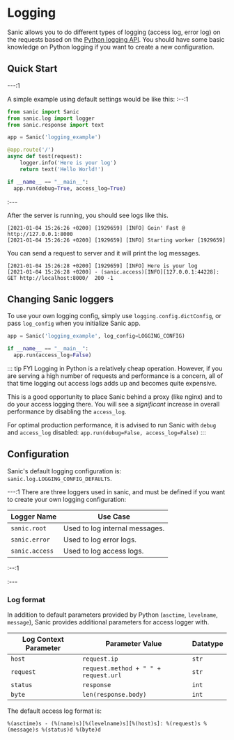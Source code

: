 # Logging

Sanic allows you to do different types of logging (access log, error log) on the requests based on the [Python logging API](https://docs.python.org/3/howto/logging.html). You should have some basic knowledge on Python logging if you want to create a new configuration.

## Quick Start

---:1

A simple example using default settings would be like this: :--:1
```python
from sanic import Sanic
from sanic.log import logger
from sanic.response import text

app = Sanic('logging_example')

@app.route('/')
async def test(request):
    logger.info('Here is your log')
    return text('Hello World!')

if __name__ == "__main__":
  app.run(debug=True, access_log=True)
```
:---

After the server is running, you should see logs like this.
```text
[2021-01-04 15:26:26 +0200] [1929659] [INFO] Goin' Fast @ http://127.0.0.1:8000
[2021-01-04 15:26:26 +0200] [1929659] [INFO] Starting worker [1929659]
```

You can send a request to server and it will print the log messages.
```text
[2021-01-04 15:26:28 +0200] [1929659] [INFO] Here is your log
[2021-01-04 15:26:28 +0200] - (sanic.access)[INFO][127.0.0.1:44228]: GET http://localhost:8000/  200 -1
```

## Changing Sanic loggers

To use your own logging config, simply use `logging.config.dictConfig`, or pass `log_config` when you initialize Sanic app.

```python
app = Sanic('logging_example', log_config=LOGGING_CONFIG)

if __name__ == "__main__":
  app.run(access_log=False)
```

::: tip FYI Logging in Python is a relatively cheap operation. However, if you are serving a high number of requests and performance is a concern, all of that time logging out access logs adds up and becomes quite expensive.

This is a good opportunity to place Sanic behind a proxy (like nginx) and to do your access logging there. You will see a *significant* increase in overall performance by disabling the `access_log`.

For optimal production performance, it is advised to run Sanic with `debug` and `access_log` disabled: `app.run(debug=False, access_log=False)` :::

## Configuration

Sanic's default logging configuration is: `sanic.log.LOGGING_CONFIG_DEFAULTS`.

---:1 There are three loggers used in sanic, and must be defined if you want to create your own logging configuration:

| **Logger Name** | **Use Case**                   |
| --------------- | ------------------------------ |
| `sanic.root`    | Used to log internal messages. |
| `sanic.error`   | Used to log error logs.        |
| `sanic.access`  | Used to log access logs.       |
 :--:1

:---

### Log format

In addition to default parameters provided by Python (`asctime`, `levelname`, `message`), Sanic provides additional parameters for access logger with.

| Log Context Parameter | Parameter Value                      | Datatype |
| --------------------- | ------------------------------------ | -------- |
| `host`                | `request.ip`                         | `str`    |
| `request`             | `request.method + " " + request.url` | `str`    |
| `status`              | `response`                           | `int`    |
| `byte`                | `len(response.body)`                 | `int`    |




The default access log format is:

```text
%(asctime)s - (%(name)s)[%(levelname)s][%(host)s]: %(request)s %(message)s %(status)d %(byte)d
```
